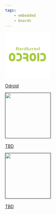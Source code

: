 ```yaml
---
tags:
    - embedded
    - boards
---
```


<div class="grid-container">
    <div class="grid-item">
        <a href="odroid">
            <img src="images/odroid.png"  width="150" height="150">
            <p>Odroid</p>
        </a>
    </div>
    <div class="grid-item">
        <a href="">
            <img src=""  width="150" height="150">
            <p>TBD</p>
        </a>
    </div>
    <div class="grid-item">
        <a href="">
            <img src=""  width="150" height="150">
            <p>TBD</p>
        </a>
    </div>
</div>

